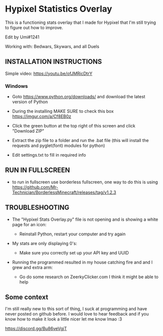 # Hypixel Statistics Overlay

This is a functioning stats overlay that I made for Hypixel that I'm still trying to figure out how to improve.

Edit by Umi#1241

Working with: Bedwars, Skywars, and all Duels


## INSTALLATION INSTRUCTIONS
Simple video: https://youtu.be/ofJMRicDtrY

### Windows
 - Goto https://www.python.org/downloads/ and download the latest version of Python

 - During the installing MAKE SURE to check this box https://imgur.com/a/Cf8EB0z

 - Click the green button at the top right of this screen and click "Download ZIP"

 - Extract the zip file to a folder and run the .bat file (this will install the requests and pyglet(font) modules for python)

 - Edit settings.txt to fill in required info

## RUN IN FULLSCREEN
 - to run in fullscreen use borderless fullscreen, one way to do this is using https://github.com/Mr-Technician/BorderlessMinecraft/releases/tag/v1.2.3


## TROUBLESHOOTING
 - The "Hypixel Stats Overlay.py" file is not opening and is showing a white page for an icon: 
	- Reinstall Python, restart your computer and try again

 - My stats are only displaying 0's: 
	- Make sure you correctly set up your API key and UUID
	
 - Running the programmed resulted in my house catching fire and and I grew and extra arm: 
	- Go do some research on ZeerkyClicker.com I think it might be able to help


## Some context
I'm still really new to this sort of thing, I suck at programming and have never posted on github before. I would love to hear feedback and if you know how to make it look a little nicer let me know lmao :3

https://discord.gg/Bu86veVgjT
